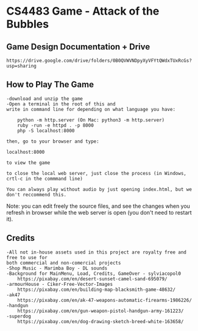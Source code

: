 # CS4483 Game - Attack of the Bubbles

## Game Design Documentation + Drive
	https://drive.google.com/drive/folders/0B0QVWVNDpyXyVFYtQWdxTUxRcGs?usp=sharing

## How to Play The Game
	
	-download and unzip the game
	-Open a terminal in the root of this and
	write in command line for depending on what language you have:
	
		python -m http.server (On Mac: python3 -m http.server)
		ruby -run -e httpd . -p 8000
		php -S localhost:8000

	then, go to your browser and type:

	localhost:8000 

	to view the game

	to close the local web server, just close the process (in Windows, crtl-c in the commmand line)

	You can always play without audio by just opening index.html, but we don't reccommend this. 

Note: you can edit freely the source files, and see the changes when you refresh in browser while the web server is open (you don't need to restart it).

## Credits

	-All not in-house assets used in this project are royalty free and free to use for 
	both commercial and non-comercial projects 
	-Shop Music - Marimba Boy - DL sounds
	-Background for MainMenu, Load, Credits, GameOver - sylviacopol0
		https://pixabay.com/en/desert-sunset-camel-sand-695079/
	-armourHouse - Ciker-Free-Vector-Images 
		https://pixabay.com/en/building-map-blacksmith-game-48632/
	-ak47
		https://pixabay.com/en/ak-47-weapons-automatic-firearms-1986226/
	-handgun
		https://pixabay.com/en/gun-weapon-pistol-handgun-army-161223/
	-superdog
		https://pixabay.com/en/dog-drawing-sketch-breed-white-163658/